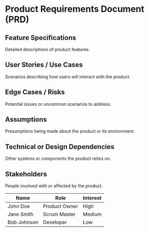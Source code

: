 # Product Requirements Document (PRD)

## Feature Specifications
Detailed descriptions of product features.

## User Stories / Use Cases
Scenarios describing how users will interact with the product.

## Edge Cases / Risks
Potential issues or uncommon scenarios to address.

## Assumptions
Presumptions being made about the product or its environment.

## Technical or Design Dependencies
Other systems or components the product relies on.

## Stakeholders
People involved with or affected by the product.

|Name|Role|Interest|
|---|---|---|
|John Doe|Product Owner|High|
|Jane Smith|Scrum Master|Medium|
|Bob Johnson|Developer|Low|



